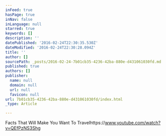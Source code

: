```yaml
---
inFeed: true
hasPage: true
inNav: false
inLanguage: null
starred: true
keywords: []
description: ''
datePublished: '2016-02-24T22:30:35.530Z'
dateModified: '2016-02-24T22:30:28.094Z'
title: ''
author: []
sourcePath: _posts/2016-02-24-7b01cb35-4236-42ba-880e-d431061030fd.md
published: true
authors: []
publisher:
  name: null
  domain: null
  url: null
  favicon: null
url: 7b01cb35-4236-42ba-880e-d431061030fd/index.html
_type: Article

---
```

Facts That Will Make You Want To Travelhttps://www.youtube.com/watch?v=QEfPzNS3Shg